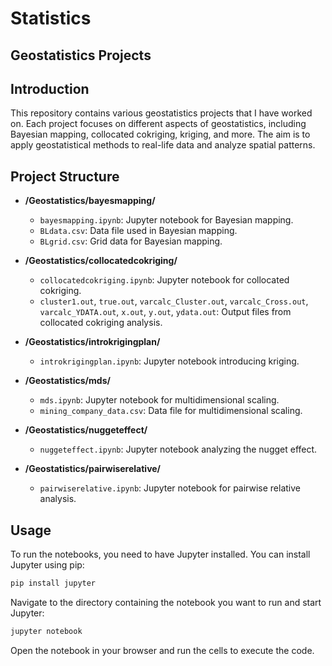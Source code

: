 # Statistics

## Geostatistics Projects

## Introduction
This repository contains various geostatistics projects that I have worked on. Each project focuses on different aspects of geostatistics, including Bayesian mapping, collocated cokriging, kriging, and more. The aim is to apply geostatistical methods to real-life data and analyze spatial patterns.

## Project Structure
- **/Geostatistics/bayesmapping/**
  - `bayesmapping.ipynb`: Jupyter notebook for Bayesian mapping.
  - `BLdata.csv`: Data file used in Bayesian mapping.
  - `BLgrid.csv`: Grid data for Bayesian mapping.

- **/Geostatistics/collocatedcokriging/**
  - `collocatedcokriging.ipynb`: Jupyter notebook for collocated cokriging.
  - `cluster1.out`, `true.out`, `varcalc_Cluster.out`, `varcalc_Cross.out`, `varcalc_YDATA.out`, `x.out`, `y.out`, `ydata.out`: Output files from collocated cokriging analysis.

- **/Geostatistics/introkrigingplan/**
  - `introkrigingplan.ipynb`: Jupyter notebook introducing kriging.

- **/Geostatistics/mds/**
  - `mds.ipynb`: Jupyter notebook for multidimensional scaling.
  - `mining_company_data.csv`: Data file for multidimensional scaling.

- **/Geostatistics/nuggeteffect/**
  - `nuggeteffect.ipynb`: Jupyter notebook analyzing the nugget effect.

- **/Geostatistics/pairwiserelative/**
  - `pairwiserelative.ipynb`: Jupyter notebook for pairwise relative analysis.

## Usage
To run the notebooks, you need to have Jupyter installed. You can install Jupyter using pip:

```bash
pip install jupyter
```

Navigate to the directory containing the notebook you want to run and start Jupyter:

```bash
jupyter notebook
```

Open the notebook in your browser and run the cells to execute the code.
